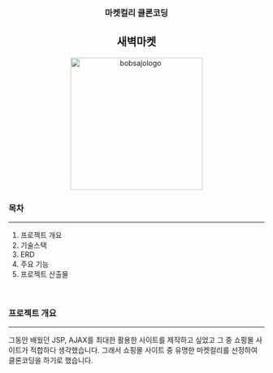 <div align='center'>
  
  <h3>마켓컬리 클론코딩</h3>
  <h2>새벽마켓</h2>
  <img width="260" alt="bobsajologo" src="https://github.com/bobsajo/market/assets/124232240/374567b2-dfc6-4fc2-a5a5-4a431844707b">
</div>

<div>
  <h3>목차</h3>
  <hr>
  <ol>
    <li>프로젝트 개요</li>
    <li>기술스택</li>
    <li>ERD</li>
    <li>주요 기능</li>
    <li>프로젝트 산출물</li>
  </ol>
  <br>
  <h3>프로젝트 개요</h3>
  <hr>
  <p>
    그동안 배웠던 JSP, AJAX를 최대한 활용한 사이트를 제작하고 싶었고 그 중 쇼핑몰 사이트가 적합하다 생각했습니다. 그래서 쇼핑몰 사이트 중 유명한 마켓컬리를 선정하여 클론코딩을 하기로 했습니다.
  </p>
</div>
